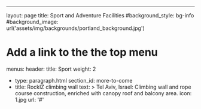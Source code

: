 ---
layout: page
title: Sport and Adventure Facilities 
#background_style: bg-info
#background_image: url('assets/img/backgrounds/portland_background.jpg')
# Add a link to the the top menu
menus:
  header:
    title: Sport
    weight: 2
    
  - type: paragraph.html
    section_id: more-to-come
   - title: RockIZ climbing wall
        text: >
          Tel Aviv, Israel:
          Climbing wall and rope course construction, enriched with canopy roof
          and balcony area.
          icon: 1.jpg
        url: '#'
